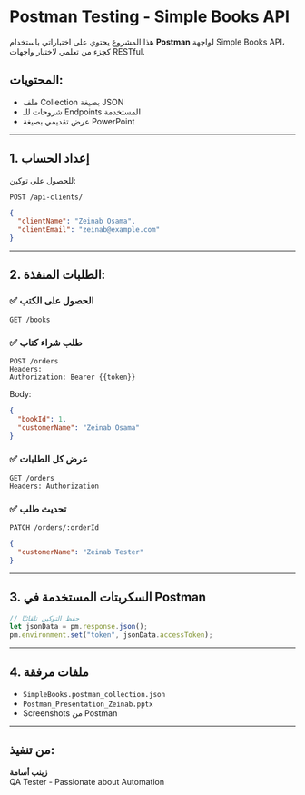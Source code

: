 ﻿# Postman Testing - Simple Books API

هذا المشروع يحتوي على اختباراتي باستخدام **Postman** لواجهة Simple Books API، كجزء من تعلمي لاختبار واجهات RESTful.

## المحتويات:
- ملف Collection بصيغة JSON
- شروحات للـ Endpoints المستخدمة
- عرض تقديمي بصيغة PowerPoint

---

## 1. إعداد الحساب

للحصول على توكين:
```http
POST /api-clients/
```

```json
{
  "clientName": "Zeinab Osama",
  "clientEmail": "zeinab@example.com"
}
```

---

## 2. الطلبات المنفذة:

### ✅ الحصول على الكتب

```http
GET /books
```

### ✅ طلب شراء كتاب

```http
POST /orders
Headers:
Authorization: Bearer {{token}}
```

Body:

```json
{
  "bookId": 1,
  "customerName": "Zeinab Osama"
}
```

### ✅ عرض كل الطلبات

```http
GET /orders
Headers: Authorization
```

### ✅ تحديث طلب

```http
PATCH /orders/:orderId
```

```json
{
  "customerName": "Zeinab Tester"
}
```

---

## 3. السكربتات المستخدمة في Postman

```javascript
// حفظ التوكين تلقائيًا
let jsonData = pm.response.json();
pm.environment.set("token", jsonData.accessToken);
```

---

## 4. ملفات مرفقة

- `SimpleBooks.postman_collection.json`
- `Postman_Presentation_Zeinab.pptx`
- Screenshots من Postman

---

## من تنفيذ:  
**زينب أسامة**  
QA Tester - Passionate about Automation
